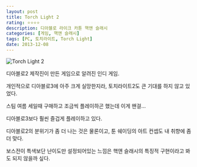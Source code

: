 ```yaml
---
layout: post
title: Torch Light 2
rating: ⭐️⭐️⭐️⭐️
description: 디아블로 라이크 카툰 핵앤 슬래시
categories: [게임, 핵앤 슬래시]
tags: [PC, 토치라이트, Torch Light]
date: 2013-12-08
---
```


![Torch Light 2](../../review/img/2013/torch_light2.jpg)

디아블로2 제작진이 만든 게임으로 알려진 인디 게임. 

개인적으로 디아블로3에 아주 크게 실망한지라, 토치라이트2도 큰 기대를 하지 않고 있었다.

스팀 여름 세일때 구매하고 조금씩 플레이하곤 했는데 이게 왠걸…

디아블로3보다 훨씬 즐겁게 플레이하고 있다.

디아블로2의 분위기가 좀 더 나는 것은 물론이고, 툰 쉐이딩의 아트 컨셉도 내 취향에 좀 더 맞다.

보스전이 특색보단 난이도만 설정되어있는 느낌은 핵앤 슬래시의 특징적 구현이라고 봐도 되지 않을까 싶다.